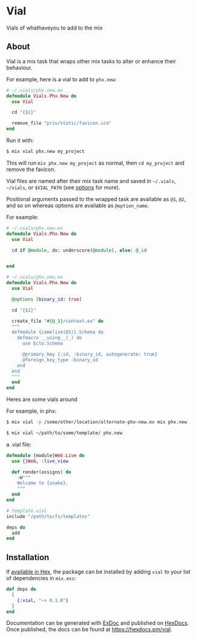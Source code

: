 # Vial

Vials of whathaveyou to add to the mix

## About

Vial is a mix task that wraps other mix tasks to alter or enhance their
behaviour.

For example, here is a vial to add to `phx.new`:

```elixir
# ~/.vials/phx.new.ex
defmodule Vials.Phx.New do
  use Vial

  cd "{$1}"

  remove_file "priv/static/favicon.ico"
end
``` 

Run it with:

```bash
$ mix vial phx.new my_project
```

This will run `mix phx.new my_project` as normal, then `cd my_project` and
remove the favicon.

Vial files are named after their mix task name and saved in `~/.vials`,
`~/vials`, or `$VIAL_PATH` (see [options](#options) for more).

Positional arguments passed to the wrapped task are available as `@1`, `@2`, and
so on whereas options are available as `@option_name`.

For example:

```elixir
# ~/.vials/phx.new.ex
defmodule Vials.Phx.New do
  use Vial

  cd if @module, do: underscore(@module), else: @_id


end
```


```elixir
# ~/.vials/phx.new.ex
defmodule Vials.Phx.New do
  use Vial

  @options [binary_id: true]

  cd "{$1}"

  create_file "#{@_1}/context.ex" do
  """
  defmodule {camelize(@1)}.Schema do
    defmacro __using__(_) do
      use Ecto.Schema

      @primary_key {:id, :binary_id, autogenerate: true}
      @foreign_key_type :binary_id
    end
  end
  """
  end
end
```

Heres are some vials around 


For example, in phx:


```bash
$ mix vial -p /some/other/location/alternate-phx-new.ex mix phx.new
```


```bash
$ mix vial ~/path/to/some/template/ phx.new 
```

a .vial file:

```elixir
defmodule {module}Web.Live do
  use {}Web, :live_view

  def render(assigns) do
    ~H"""
    Welcome to {snake}.
    """
  end
end
```

```elixir
# template.vial
include "/path/to/fs/templates"

deps do
  add 
end
```

## Installation

If [available in Hex](https://hex.pm/docs/publish), the package can be installed
by adding `vial` to your list of dependencies in `mix.exs`:

```elixir
def deps do
  [
    {:vial, "~> 0.1.0"}
  ]
end
```

Documentation can be generated with [ExDoc](https://github.com/elixir-lang/ex_doc)
and published on [HexDocs](https://hexdocs.pm). Once published, the docs can
be found at <https://hexdocs.pm/vial>.

